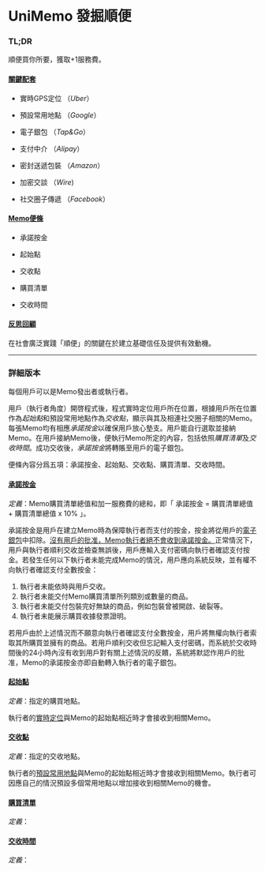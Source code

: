 # UniMemo 發掘順便

### TL;DR

順便買你所要，獲取+1服務費。

#### <u>關鍵配套</u>

- 實時GPS定位&#09;（*Uber*）

- 預設常用地點&#09;（*Google*）

- 電子銀包&#09;&#09;&#09;（*Tap&Go*）

- 支付中介&#09;&#09;&#09;（*Alipay*）

- 密封送遞包裝&#09;（*Amazon*）
- 加密交談&#09;&#09;&#09;（*Wire*)

- 社交圈子傳遞&#09;（*Facebook*）

#### <u>Memo便條</u>

- 承諾按金

- 起始點

- 交收點

- 購買清單

- 交收時間

#### <u>反思回顧</u>

在社會廣泛實踐「順便」的關鍵在於建立基礎信任及提供有效動機。



___



### 詳細版本

每個用戶可以是Memo發出者或執行者。



用戶（執行者角度）開啓程式後，程式實時定位用戶所在位置，根據用戶所在位置作為*起始點*和預設常用地點作為*交收點*，顯示與其及相連社交圈子相關的Memo。每張Memo均有相應*承諾按金*以確保用戶放心墊支。用戶能自行選取並接納Memo。在用戶接納Memo後，便執行Memo所定的內容，包括依照*購買清單*及*交收時間*。成功交收後，*承諾按金*將轉賬至用戶的電子銀包。



便條內容分爲五項：承諾按金、起始點、交收點、購買清單、交收時間。

#### <u>承諾按金</u>

*定義*：Memo購買清單總值和加一服務費的總和，即「 承諾按金 = 購買清單總值 + 購買清單總值 x 10% 」。

承諾按金是用戶在建立Memo時為保障執行者而支付的按金，按金將從用戶的<u>電子銀包</u>中扣除。<u>沒有用戶的批准，Memo執行者絕不會收到承諾按金。</u>正常情況下，用戶與執行者順利交收並檢查無誤後，用戶應輸入支付密碼向執行者確認支付按金。若發生任何以下執行者未能完成Memo的情況，用戶應向系統反映，並有權不向執行者確認支付全數按金：

1. 執行者未能依時與用戶交收。
2. 執行者未能交付Memo購買清單所列類別或數量的商品。
3. 執行者未能交付包裝完好無缺的商品，例如包裝曾被開啟、破裂等。
4. 執行者未能展示購買收據發票證明。

若用戶由於上述情況而不願意向執行者確認支付全數按金，用戶將無權向執行者索取其所購買並擁有的商品。若用戶順利交收但忘記輸入支付密碼，而系統於交收時間後的24小時內沒有收到用戶對有關上述情況的反饋，系統將默認作用戶的批准，Memo的承諾按金亦即自動轉入執行者的電子銀包。



#### <u>起始點</u>

*定義*：指定的購買地點。

執行者的<u>實時定位</u>與Memo的起始點相近時才會接收到相關Memo。



#### <u>交收點</u>

*定義*：指定的交收地點。

執行者的<u>預設常用地點</u>與Memo的起始點相近時才會接收到相關Memo。執行者可因應自己的情況預設多個常用地點以增加接收到相關Memo的機會。



#### <u>購買清單</u>

*定義*：



#### <u>交收時間</u>

*定義*：
